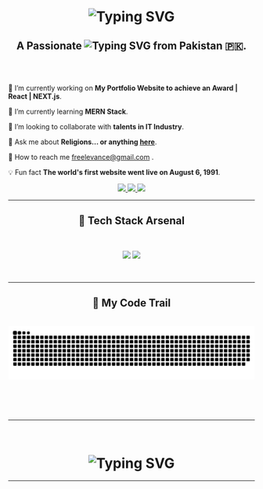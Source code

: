 <h1 align="center">
   <img src="https://readme-typing-svg.herokuapp.com?font=Tiny5&size=40&pause=1000&color=131313&background=A6E000&center=true&vCenter=true&random=false&width=450&height=100&lines=Assalamu'+Alaykum+!;Peace+be+Upon+You+!;This+is+Hasnain+Khan+!;Howdy+%3F" alt="Typing SVG" />
</h1>

<h2 align="center">A Passionate <img src="https://readme-typing-svg.herokuapp.com?font=Anton&size=25&pause=1000&color=A6E000&center=true&vCenter=true&random=false&width=145&height=25&lines=Frontend+Dev;UI%2FUX+Designer" alt="Typing SVG" /> from Pakistan 🇵🇰.</h2>

<br/>
<br/>

<div align="left">
 
🎯 I’m currently working on **My Portfolio Website to achieve an Award | React | NEXT.js**.
 
🧠 I’m currently learning **MERN Stack**.
 
👥 I’m looking to collaborate with **talents in IT Industry**.

💬 Ask me about **Religions... or anything [here](https://instagram.com/hasnainkhagan)**.

📧 How to reach me freelevance@gmail.com .

💡 Fun fact **The world's first website went live on August 6, 1991**.

 </div>
 
<div align="center"> 
  <a href="mailto:freelevance@gmail.com">
    <img src="https://img.shields.io/badge/Gmail-A6E000?style=for-the-badge&logo=gmail&logoColor=131313" />
  </a>
  <a href="https://linkedin.com/in/hasnainkhagan" target="_blank">
    <img src="https://img.shields.io/badge/LinkedIn-A6E000?style=for-the-badge&logo=linkedin&logoColor=131313" target="_blank" />
  </a>
  <a href="#" target="_blank">
     <img src="https://img.shields.io/badge/Portfolio-A6E000?style=for-the-badge&logo=todoist&logoColor=131313" target="_blank" />
  </a>
</div>

 <hr/>
 
<h2 align="center">🚀 Tech Stack Arsenal</h2>
<br/>
<div align="center">
<p align="center">
  <img src="https://skillicons.dev/icons?i=html,css,tailwind,scss,react,bootstrap,git,bash,md,linux,vscode,github,figma" />
    <img src="https://skillicons.dev/icons?i=cpp,python,typescript,javascript,nextjs,nodejs,vuejs,express,nuxtjs,threejs,jquery,firebase,mongodb,mysql" />
</p>
</div>

<br/>
<hr/>

<div align="center">
  <h2>🐍 My Code Trail</h2>
  <br>
  <img alt="snake eating my contributions" src="https://raw.githubusercontent.com/salesp07/salesp07/output/github-contribution-grid-snake.svg" />
  
  <br/><br/><br/>
</div>

<hr/>

</div>

<br/>
<h1 align="center"><img src="https://readme-typing-svg.herokuapp.com?font=Tiny5&size=40&pause=1000&color=131313&background=A6E000&center=true&vCenter=true&random=false&width=300&height=100&lines=Thank+You+._." alt="Typing SVG" /></h1>
<hr/>
